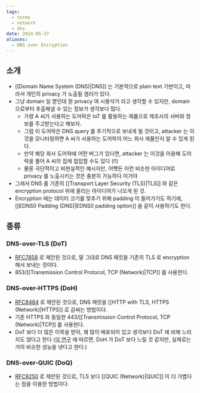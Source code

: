 ```yaml
---
tags:
  - terms
  - network
  - dns
date: 2024-05-27
aliases:
  - DNS over Encryption
---
```

## 소개

- [[Domain Name System (DNS)|DNS]] 는 기본적으로 plain text 기반이고, 따라서 개인의 privacy 가 노출될 염러가 있다.
- 그냥 domain 일 뿐인데 뭔 privacy 여 시봉삭거 라고 생각할 수 있지만, domain 으로부터 추출해낼 수 있는 정보가 생각보다 많다.
	- 가령 A 씨가 사용하는 도어락은 IoT 를 활용하는 제품으로 제조사의 서버와 정보를 주고받는다고 해보자.
	- 그럼 이 도어락은 DNS query 를 주기적으로 보내게 될 것이고, attacker 는 이것을 모니터링하면 A 씨가 사용하는 도어락이 어느 회사 제품인지 알 수 있게 된다.
	- 만약 해당 회사 도어락에 어떤 버그가 있다면, attacker 는 이것을 이용해 도어락을 풀어 A 씨의 집에 침입할 수도 있다 (!!)
	- 물론 극단적이고 비현실적인 예시지만, 어쨋든 이런 비슷한 아이디어로 privacy 를 노출시키는 것은 충분히 가능하다 이거야
- 그래서 DNS 를 기존의 [[Transport Layer Security (TLS)|TLS]] 와 같은 encryption protocol 위에 올리는 아이디어가 나오게 된 것.
- Encryption 에는 데이터 크기를 맞추기 위해 padding 이 들어가기도 하기에, [[EDNS0 Padding (DNS)|EDNS0 padding option]] 을 같이 사용하기도 한다.

## 종류

### DNS-over-TLS (DoT)

- [RFC7858](https://datatracker.ietf.org/doc/html/rfc7858) 로 제안된 것으로, 말 그대로 DNS 패킷을 기존의 TLS 로 encryption 해서 보내는 것이다.
- 853/[[Transmission Control Protocol, TCP (Network)|TCP]] 를 사용한다.

### DNS-over-HTTPS (DoH)

- [RFC8484](https://datatracker.ietf.org/doc/html/rfc8484) 로 제안된 것으로, DNS 패킷을 [[HTTP with TLS, HTTPS (Network)|HTTPS]] 로 감싸는 방법이다.
- 기존 HTTPS 와 동일한 443/[[Transmission Control Protocol, TCP (Network)|TCP]] 를 사용한다.
- DoT 보다 더 많은 이목을 받아, 꽤 많이 배포되어 있고 생각보다 DoT 에 비해 느리지도 않다고 한다 ([이 연구](https://dl.acm.org/doi/10.1145/3355369.3355575) 에 따르면, DoH 가 DoT 보다 느릴 것 같지만, 실제로는 거의 비슷한 성능을 낸다고 한다.)

### DNS-over-QUIC (DoQ)

- [RFC9250](https://datatracker.ietf.org/doc/rfc9250/) 로 제안된 것으로, TLS 보다 [[QUIC (Network)|QUIC]] 이 더 가볍다는 점을 이용한 방법이다.